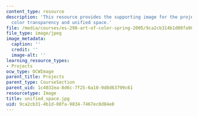 ```yaml
---
content_type: resource
description: 'This resource provides the supporting image for the project letters:
  color transparency and unified space.'
file: /media/courses/es-298-art-of-color-spring-2005/9ca2cb314b1d08fa98347467ec8d84e0_unified_space.jpg
file_type: image/jpeg
image_metadata:
  caption: ''
  credit: ''
  image-alt: ''
learning_resource_types:
- Projects
ocw_type: OCWImage
parent_title: Projects
parent_type: CourseSection
parent_uid: 1c4032ea-8d6c-7f25-6a10-9d8d63799c61
resourcetype: Image
title: unified_space.jpg
uid: 9ca2cb31-4b1d-08fa-9834-7467ec8d84e0
---
```

